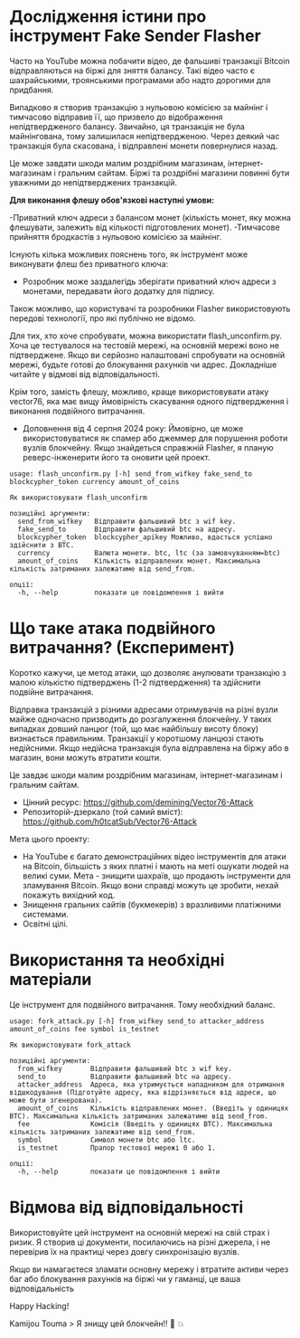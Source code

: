 # Дослідження істини про інструмент Fake Sender Flasher

Часто на YouTube можна побачити відео, де фальшиві транзакції Bitcoin відправляються на біржі для зняття балансу. Такі відео часто є шахрайськими, троянськими програмами або надто дорогими для придбання.

Випадково я створив транзакцію з нульовою комісією за майнінг і тимчасово відправив її, що призвело до відображення непідтвердженого балансу. Звичайно, ця транзакція не була майнінгована, тому залишилася непідтвердженою. Через деякий час транзакція була скасована, і відправлені монети повернулися назад.

Це може завдати шкоди малим роздрібним магазинам, інтернет-магазинам і гральним сайтам. Біржі та роздрібні магазини повинні бути уважними до непідтверджених транзакцій.

**Для виконання флешу обов'язкові наступні умови:**

-Приватний ключ адреси з балансом монет (кількість монет, яку можна флешувати, залежить від кількості підготовлених монет).
-Тимчасове прийняття бродкастів з нульовою комісією за майнінг.

Існують кілька можливих пояснень того, як інструмент може виконувати флеш без приватного ключа:

- Розробник може заздалегідь зберігати приватний ключ адреси з монетами, передавати його додатку для підпису.

Також можливо, що користувачі та розробники Flasher використовують передові технології, про які публічно не відомо.

Для тих, хто хоче спробувати, можна використати flash_unconfirm.py. Хоча це тестувалося на тестовій мережі, на основній мережі воно не підтверджене. Якщо ви серйозно налаштовані спробувати на основній мережі, будьте готові до блокування рахунків чи адрес. Докладніше читайте у відмові від відповідальності.

Крім того, замість флешу, можливо, краще використовувати атаку vector76, яка має вищу ймовірність скасування одного підтвердження і виконання подвійного витрачання.

- Доповнення від 4 серпня 2024 року: Ймовірно, це може використовуватися як спамер або джеммер для порушення роботи вузлів блокчейну. Якщо знайдеться справжній Flasher, я планую реверс-інженерити його та оновити цей проект.


```
usage: flash_unconfirm.py [-h] send_from_wifkey fake_send_to blockcypher_token currency amount_of_coins

Як використовувати flash_unconfirm

позиційні аргументи:
  send_from_wifkey   Відправити фальшивий btc з wif key.
  fake_send_to       Відправити фальшивий btc на адресу.
  blockcypher_token  blockcypher_apikey Можливо, вдасться успішно здійснити з BTC.
  currency           Валюта монети. btc, ltc (за замовчуванням=btc)
  amount_of_coins    Кількість відправлених монет. Максимальна кількість затриманих залежатиме від send_from.

опції:
  -h, --help         показати це повідомлення і вийти

```

# Що таке атака подвійного витрачання? (Експеримент)

Коротко кажучи, це метод атаки, що дозволяє анулювати транзакцію з малою кількістю підтверджень (1-2 підтвердження) та здійснити подвійне витрачання.

Відправка транзакцій з різними адресами отримувачів на різні вузли майже одночасно призводить до розгалуження блокчейну. У таких випадках довший ланцюг (той, що має найбільшу висоту блоку) визнається правильним. Транзакції у коротшому ланцюзі стають недійсними. Якщо недійсна транзакція була відправлена на біржу або в магазин, вони можуть втратити кошти.

Це завдає шкоди малим роздрібним магазинам, інтернет-магазинам і гральним сайтам.

- Цінний ресурс: https://github.com/demining/Vector76-Attack
- Репозиторій-дзеркало (той самий вміст): https://github.com/h0tcatSub/Vector76-Attack

Мета цього проекту:

- На YouTube є багато демонстраційних відео інструментів для атаки на Bitcoin, більшість з яких платні і мають на меті ошукати людей на великі суми. Мета - знищити шахраїв, що продають інструменти для зламування Bitcoin. Якщо вони справді можуть це зробити, нехай покажуть вихідний код.
- Знищення гральних сайтів (букмекерів) з вразливими платіжними системами.
- Освітні цілі.

# Використання та необхідні матеріали

Це інструмент для подвійного витрачання. Тому необхідний баланс.

```
usage: fork_attack.py [-h] from_wifkey send_to attacker_address amount_of_coins fee symbol is_testnet

Як використовувати fork_attack

позиційні аргументи:
  from_wifkey       Відправити фальшивий btc з wif key.
  send_to           Відправити фальшивий btc на адресу.
  attacker_address  Адреса, яка утримується нападником для отримання відшкодування (Підготуйте адресу, яка відрізняється від адреси, що може бути згенерована).
  amount_of_coins   Кількість відправлених монет. (Введіть у одиницях BTC). Максимальна кількість затриманих залежатиме від send_from.
  fee               Комісія (Введіть у одиницях BTC). Максимальна кількість затриманих залежатиме від send_from.
  symbol            Символ монети btc або ltc.
  is_testnet        Прапор тестової мережі 0 або 1.

опції:
  -h, --help        показати це повідомлення і вийти

```

# Відмова від відповідальності

Використовуйте цей інструмент на основній мережі на свій страх і ризик. Я створив ці документи, посилаючись на різні джерела, і не перевірив їх на практиці через довгу синхронізацію вузлів.

Якщо ви намагаєтеся зламати основну мережу і втратите активи через баг або блокування рахунків на біржі чи у гаманці, це ваша відповідальність

Happy Hacking!

Kamijou Touma > Я знищу цей блокчейн!! 👊 💥
